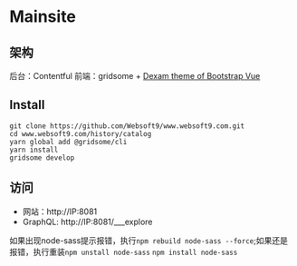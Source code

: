 # Mainsite

## 架构

后台：Contentful
前端：gridsome + [Dexam theme of Bootstrap Vue](https://themeforest.net/item/dexam-vue-saas-startup-product-landing-page/25894963)

## Install

```
git clone https://github.com/Websoft9/www.websoft9.com.git
cd www.websoft9.com/history/catalog
yarn global add @gridsome/cli
yarn install
gridsome develop
```

## 访问

* 网站：http://IP:8081  
* GraphQL: http://IP:8081/___explore

如果出现node-sass提示报错，执行`npm rebuild node-sass --force`;如果还是报错，执行重装`npm unstall node-sass` `npm install node-sass`
